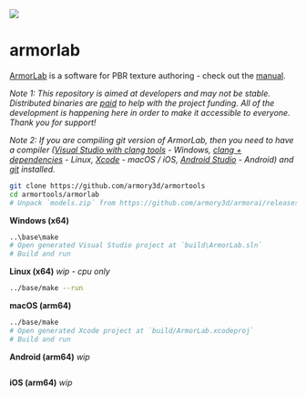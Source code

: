 ![](https://armorlab.org/img/git.jpg)

armorlab
==============

[ArmorLab](https://armorlab.org) is a software for PBR texture authoring - check out the [manual](https://armorlab.org/manual).

*Note 1: This repository is aimed at developers and may not be stable. Distributed binaries are [paid](https://armorlab.org/download) to help with the project funding. All of the development is happening here in order to make it accessible to everyone. Thank you for support!*

*Note 2: If you are compiling git version of ArmorLab, then you need to have a compiler ([Visual Studio with clang tools](https://visualstudio.microsoft.com/downloads/) - Windows, [clang + dependencies](https://github.com/armory3d/armortools/wiki/Linux-Dependencies) - Linux, [Xcode](https://developer.apple.com/xcode/resources/) - macOS / iOS, [Android Studio](https://developer.android.com/studio) - Android) and [git](https://git-scm.com/downloads) installed.*

```bash
git clone https://github.com/armory3d/armortools
cd armortools/armorlab
# Unpack `models.zip` from https://github.com/armory3d/armorai/releases into `assets/models` using 7-Zip - Extract Here
```

**Windows (x64)**
```bash
..\base\make
# Open generated Visual Studio project at `build\ArmorLab.sln`
# Build and run
```

**Linux (x64)** *wip - cpu only*
```bash
../base/make --run
```

**macOS (arm64)**
```bash
../base/make
# Open generated Xcode project at `build/ArmorLab.xcodeproj`
# Build and run
```

**Android (arm64)** *wip*
```bash
```

**iOS (arm64)** *wip*
```bash
```
